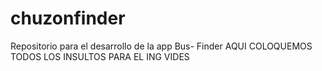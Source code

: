 # chuzonfinder
Repositorio para el desarrollo de la app Bus- Finder
AQUI COLOQUEMOS TODOS LOS INSULTOS PARA EL ING VIDES
